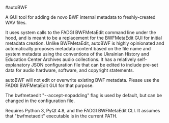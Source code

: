 #autoBWF

A GUI tool for adding de novo BWF internal metadata to freshly-created WAV files. 

It uses system calls to the FADGI BWFMetaEdit command line under the hood, and is meant to be a replacement for the BWFMetaEdit GUI for initial metadata creation. Unlike BWFMetaEdit, autoBWF is highly opinionated and automatically proposes metadata content based on the file name and system metadata using the conventions of the Ukrainian History and Education Center Archives audio collections. It has a relatively self-explanatory JSON configuration file that can be edited to include pre-set data for audio hardware, software, and copyright statements.

autoBWF will not edit or overwrite existing BWF metadata. Please use the FADGI BWFMetaEdit GUI for that purpose.

The bwfmetaedit "--accept-nopadding" flag is used by default, but can be changed in the configuration file.

Requires Python 3, PyQt 4.8, and the FADGI BWFMetaEdit CLI. It assumes that "bwfmetaedit" executable is in the current PATH.
